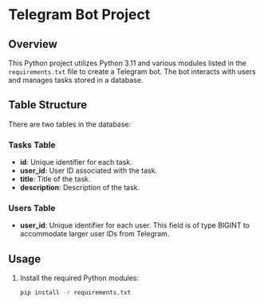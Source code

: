 # Telegram Bot Project

## Overview
This Python project utilizes Python 3.11 and various modules listed in the `requirements.txt` file to create a Telegram bot. The bot interacts with users and manages tasks stored in a database.

## Table Structure
There are two tables in the database:

### Tasks Table
- **id**: Unique identifier for each task.
- **user_id**: User ID associated with the task.
- **title**: Title of the task.
- **description**: Description of the task.

### Users Table
- **user_id**: Unique identifier for each user. This field is of type BIGINT to accommodate larger user IDs from Telegram.

## Usage

1. Install the required Python modules:
   ```bash
   pip install -r requirements.txt